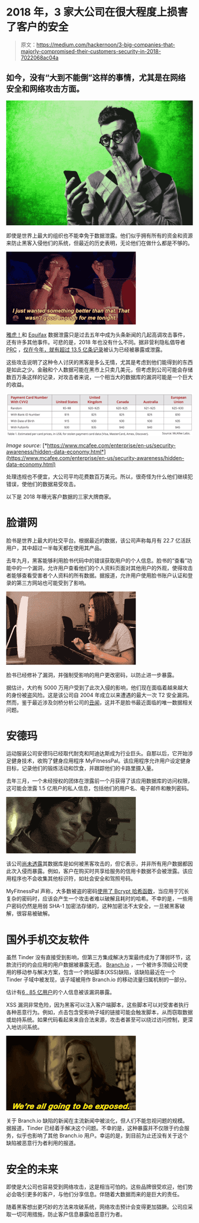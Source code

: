 # 2018 年，3 家大公司在很大程度上损害了客户的安全

> 原文：<https://medium.com/hackernoon/3-big-companies-that-majorly-compromised-their-customers-security-in-2018-7022068ac04a>

## 如今，没有“大到不能倒”这样的事情，尤其是在网络安全和网络攻击方面。

![](img/5bd698127be4dfab24f98a049e61bb96.png)

即使是世界上最大的组织也不能幸免于数据泄露。他们似乎拥有所有的资金和资源来防止黑客入侵他们的系统，但最近的历史表明，无论他们在做什么都是不够的。

![](img/db1fafdf428887b1c5a1c0daed34702f.png)

[雅虎！](https://techcrunch.com/2017/11/08/yahoo-senate-commerce-hearing-russia-3-billion-hack/)和 [Equifax](https://hackernoon.com/is-equifax-the-new-normal-3b4beb279efc) 数据泄露只是过去五年中成为头条新闻的几起高调攻击事件，还有许多其他事件。可悲的是，2018 年也没有什么不同。据非营利隐私倡导者 [PRC](https://www.privacyrights.org) ，[仅在今年，就有超过 13.5 亿条记录](https://www.privacyrights.org/data-breaches?title=&taxonomy_vocabulary_11_tid%5B%5D=2436)被认为已经被暴露或泄露。

这些攻击说明了这种令人讨厌的黑客是多么无情，尤其是考虑到他们能得到的东西是如此之少。金融和个人数据可能在黑市上只卖几美元，但考虑到公司可能会存储数百万条这样的记录，对攻击者来说，一个相当大的数据库的漏洞可能是一个巨大的收益。

![](img/f1e4db398b6dadf3ad508acd358c5834.png)

*Image source:* [*https://www.mcafee.com/enterprise/en-us/security-awareness/hidden-data-economy.html*](https://www.mcafee.com/enterprise/en-us/security-awareness/hidden-data-economy.html)

处理违规也不便宜，大公司平均花费数百万美元。所以，很奇怪为什么他们继续犯错误，使他们的数据易受攻击。

以下是 2018 年曝光客户数据的三家大牌商家。

# 脸谱网

脸书是世界上最大的社交平台。根据最近的数据，该公司声称每月有 22.7 亿活跃用户，其中超过一半每天都在使用其产品。

去年九月，黑客能够利用脸书代码中的错误获取用户的个人信息。脸书的“查看”功能中的一个漏洞，允许用户查看他们的个人资料页面对其他用户的外观，使得攻击者能够查看受害者个人资料的所有数据。据报道，允许用户使用脸书账户认证和登录的第三方网站也可能受到了影响。

![](img/5faacf40f59d336c655a8fe8cccb5668.png)

脸书已经修补了漏洞，并强制受影响的用户更改密码，以防止进一步暴露。

据估计，大约有 5000 万用户受到了此次入侵的影响，他们现在面临着越来越大的身份被盗风险。这是该公司自 2004 年成立以来遭遇的最大一次 T2 安全漏洞。然而，鉴于最近涉及剑桥分析公司的[丑闻](https://hackernoon.com/facebook-data-scandal-50eedc7762b6)，这并不是脸书最近面临的唯一数据相关问题。

# 安德玛

运动服装公司安德玛已经取代耐克和阿迪达斯成为行业巨头。自那以后，它开始涉足健身技术，收购了健身应用程序 MyFitnessPal。该应用程序允许用户设定健身目标，记录他们的锻炼活动和饮食，并跟踪他们的卡路里摄入量。

去年三月，一个未经授权的团体在泄露前一个月获得了该应用数据库的访问权限，这可能会泄露 1.5 亿用户的私人信息，包括他们的用户名、电子邮件和散列密码。

![](img/ef6521de232807059e1923ba8a4e9081.png)

该公司[尚未透露](https://www.washingtonpost.com/news/the-switch/wp/2018/03/29/under-armour-announces-data-breach-affecting-150-million-myfitnesspal-app-accounts/)其数据库是如何被黑客攻击的，但它表示，并非所有用户数据都因此次入侵而暴露。例如，客户在购买时共享给服务的信用卡数据不会被泄露。该应用程序也不会收集其他标识符，如社会安全和驾照号码。

MyFitnessPal 声称，大多数被盗的密码[使用了 Bcrypt 哈希函数](https://www.wired.com/story/under-armour-myfitnesspal-hack-password-hashing/)，当应用于冗长复杂的密码时，应该会产生一个攻击者难以破解且耗时的哈希。不幸的是，一些用户密码仍然是用弱 SHA-1 加密法存储的，这种加密法不太安全，一旦被黑客破解，很容易被破解。

# 国外手机交友软件

虽然 Tinder 没有直接受到影响，但第三方集成解决方案最终成为了薄弱环节，这款流行的约会应用的用户数据被暴露无遗。 [Branch.io](https://branch.io/) ，一个被许多顶级公司使用的移动参与解决方案，包含一个跨站脚本(XSS)缺陷，该缺陷最近在一个 Tinder 子域中被发现，该子域被用作 Branch.io 的移动流量归属机制的一部分。

估计有[6 . 85 亿用户](https://www.theregister.co.uk/2018/10/12/branchio_xss_flaw/)的个人信息被该漏洞暴露。

XSS 漏洞非常危险，因为黑客可以注入客户端脚本，这些脚本可以对受害者执行各种恶意行为。例如，点击包含受影响子域的链接可能会触发脚本，从而窃取数据或劫持系统。如果代码看起来来自合法来源，攻击者甚至可以绕过访问控制，更深入地访问系统。

![](img/1f72c7dec84ee5dd9efae092a3258f29.png)

关于 Branch.io 缺陷的新闻在主流新闻中被淡化，但人们不能忽视问题的规模。据报道，Tinder 已经着手解决这个问题。不幸的是，这种暴露并不仅限于约会服务，似乎也影响了其他 Branch.io 用户。幸运的是，到目前为止还没有关于这个缺陷被恶意行为者利用的报道。

# 安全的未来

即使是大公司也容易受到网络攻击，这是相当可怕的。这些品牌很受欢迎，他们势必会吸引更多的客户，与他们分享信息。伴随着大数据而来的是巨大的责任。

随着黑客想出更巧妙的方法来攻破系统，网络攻击预计会变得更加猖獗。公司应采取一切可用措施，防止客户信息暴露给恶意行为者。